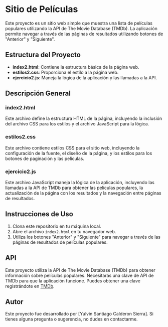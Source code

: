 # Sitio de Películas

Este proyecto es un sitio web simple que muestra una lista de películas populares utilizando la API de The Movie Database (TMDb). La aplicación permite navegar a través de las páginas de resultados utilizando botones de "Anterior" y "Siguiente".

## Estructura del Proyecto

- **index2.html**: Contiene la estructura básica de la página web.
- **estilos2.css**: Proporciona el estilo a la página web.
- **ejercicio2.js**: Maneja la lógica de la aplicación y las llamadas a la API.

## Descripción General

### index2.html

Este archivo define la estructura HTML de la página, incluyendo la inclusión del archivo CSS para los estilos y el archivo JavaScript para la lógica.

### estilos2.css

Este archivo contiene estilos CSS para el sitio web, incluyendo la configuración de la fuente, el diseño de la página, y los estilos para los botones de paginación y las películas.

### ejercicio2.js

Este archivo JavaScript maneja la lógica de la aplicación, incluyendo las llamadas a la API de TMDb para obtener las películas populares, la actualización de la página con los resultados y la navegación entre páginas de resultados.

## Instrucciones de Uso

1. Clona este repositorio en tu máquina local.
2. Abre el archivo `index2.html` en tu navegador web.
3. Utiliza los botones "Anterior" y "Siguiente" para navegar a través de las páginas de resultados de películas populares.

## API

Este proyecto utiliza la API de The Movie Database (TMDb) para obtener información sobre películas populares. Necesitarás una clave de API de TMDb para que la aplicación funcione. Puedes obtener una clave registrándote en [TMDb](https://www.themoviedb.org/).

## Autor

Este proyecto fue desarrollado por [Yulvin Santiago Calderon Sierra]. Si tienes alguna pregunta o sugerencia, no dudes en contactarme.
